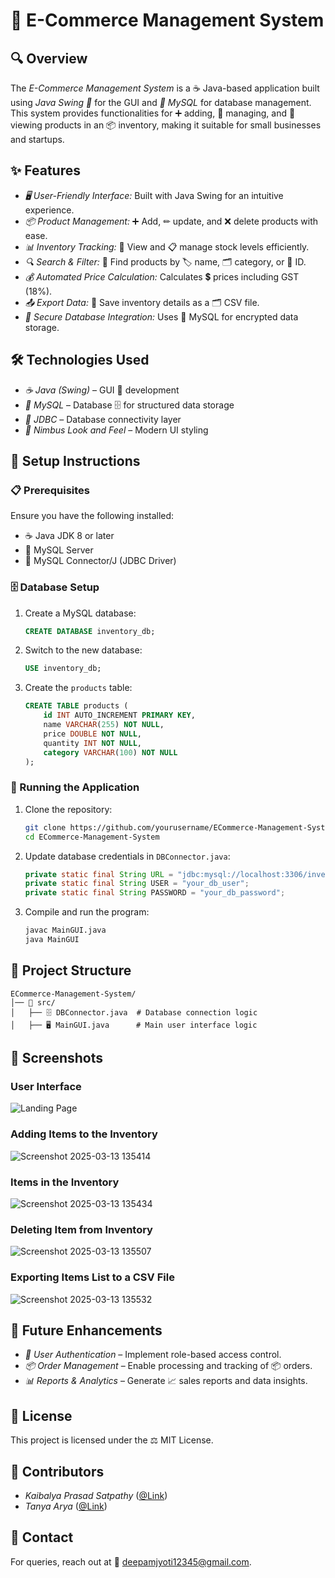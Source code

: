 # 🛒 E-Commerce Management System

## 🔍 Overview
The *E-Commerce Management System* is a ☕ Java-based application built using *Java Swing 🎨* for the GUI and *🐬 MySQL* for database management. This system provides functionalities for ➕ adding, 🔄 managing, and 👀 viewing products in an 📦 inventory, making it suitable for small businesses and startups.

## ✨ Features
- *🖥 User-Friendly Interface:* Built with Java Swing for an intuitive experience.
- *📦 Product Management:* ➕ Add, ✏ update, and ❌ delete products with ease.
- *📊 Inventory Tracking:* 👀 View and 📋 manage stock levels efficiently.
- *🔍 Search & Filter:* 🔎 Find products by 🏷 name, 🗂 category, or 🔢 ID.
- *💰 Automated Price Calculation:* Calculates 💲 prices including GST (18%).
- *📤 Export Data:* 📄 Save inventory details as a 🗂 CSV file.
- *💾 Secure Database Integration:* Uses 🐬 MySQL for encrypted data storage.

## 🛠 Technologies Used
- *☕ Java (Swing)* – GUI 🎨 development
- *🐬 MySQL* – Database 🗄 for structured data storage
- *🔌 JDBC* – Database connectivity layer
- *🌟 Nimbus Look and Feel* – Modern UI styling

## 📌 Setup Instructions
### 📋 Prerequisites
Ensure you have the following installed:
- ☕ Java JDK 8 or later
- 🐬 MySQL Server
- 🔌 MySQL Connector/J (JDBC Driver)



### 🗄️ Database Setup
1. Create a MySQL database:
    ```sql
    CREATE DATABASE inventory_db;
    ```
2. Switch to the new database:
    ```sql
    USE inventory_db;
    ```
3. Create the `products` table:
    ```sql
    CREATE TABLE products (
        id INT AUTO_INCREMENT PRIMARY KEY,
        name VARCHAR(255) NOT NULL,
        price DOUBLE NOT NULL,
        quantity INT NOT NULL,
        category VARCHAR(100) NOT NULL
    );
    ```

### 🚀 Running the Application
1. Clone the repository:
    ```sh
    git clone https://github.com/yourusername/ECommerce-Management-System.git
    cd ECommerce-Management-System
    ```
2. Update database credentials in `DBConnector.java`:
    ```java
    private static final String URL = "jdbc:mysql://localhost:3306/inventory_db";
    private static final String USER = "your_db_user";
    private static final String PASSWORD = "your_db_password";
    ```
3. Compile and run the program:
    ```sh
    javac MainGUI.java
    java MainGUI
    ```
## 📁 Project Structure
```
ECommerce-Management-System/
│── 📂 src/
│   ├── 🗄️ DBConnector.java  # Database connection logic
│   ├── 🖥️ MainGUI.java      # Main user interface logic
```
## 📸 Screenshots

### **User Interface**  
![Landing Page](https://github.com/user-attachments/assets/0cb89d42-3ba0-46c5-9bdc-5cb6d6716dd0)  

### **Adding Items to the Inventory**  
![Screenshot 2025-03-13 135414](https://github.com/user-attachments/assets/fb03a282-3756-4375-9f0e-d4245e35cdd3)  

### **Items in the Inventory**  
![Screenshot 2025-03-13 135434](https://github.com/user-attachments/assets/f9c055f7-7b67-4f72-8a69-c01232f57a9e)  

### **Deleting Item from Inventory**  
![Screenshot 2025-03-13 135507](https://github.com/user-attachments/assets/3280c41d-a20d-4eaa-a0f2-49253048ed20)  

### **Exporting Items List to a CSV File**  
![Screenshot 2025-03-13 135532](https://github.com/user-attachments/assets/82f309fb-ef63-4919-807f-e9900ab09057)  

## 🔮 Future Enhancements
- *🔐 User Authentication* – Implement role-based access control.
- *📦 Order Management* – Enable processing and tracking of 📦 orders.
- *📊 Reports & Analytics* – Generate 📈 sales reports and data insights.

## 📜 License
This project is licensed under the ⚖ MIT License.

## 🤝 Contributors
- *Kaibalya Prasad Satpathy* ([@Link](https://github.com/kpsatpathy))
- *Tanya Arya* ([@Link](https://github.com/TANYA2405))

## 📧 Contact
For queries, reach out at 📩 [deepamjyoti12345@gmail.com](mailto:deepamjyoti12345@gmail.com).
